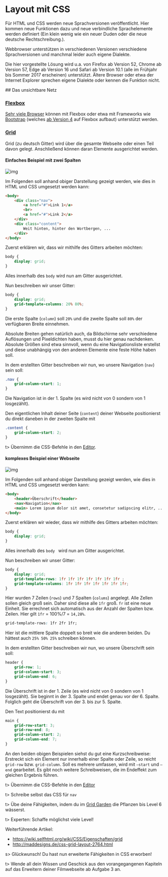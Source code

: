 # Layout mit CSS

<div class="alert alert-warning"><p>Für HTML und CSS werden neue Sprachversionen veröffentlicht. Hier kommen neue Funktionen dazu und neue verbindliche Sprachelemente werden definiert (Ein klein wenig wie ein neuer Duden oder die neue deutsche Rechtschreibung.).</p><p>Webbrowser unterstützen in verschiedenen Versionen verschiedene Sprachversionen und manchmal leider auch eigene Dialekte.</p><p>Die hier vorgestellte Lösung wird u.a. von Firefox ab Version 52, Chrome ab Version 57, Edge ab Version 16 und Safari ab Version 10.1 (alle im Frühjahr bis Sommer 2017 erscheinen) unterstützt. Ältere Browser oder etwa der Internet Explorer sprechen eigene Dialekte oder kennen die Funktion nicht.</p></div>
## Das unsichtbare Netz

### [Flexbox](https://wiki.selfhtml.org/wiki/CSS/Eigenschaften/Flexbox)

[Sehr viele Browser](http://caniuse.com/#feat=flexbox) können mit Flexbox oder etwa mit Frameworks wie [Bootstrap](http://getbootstrap.com/) (welches [ab Version 4](https://v4-alpha.getbootstrap.com/layout/grid/) auf Flexbox aufbaut) unterstützt werden.

### [Grid](https://wiki.selfhtml.org/wiki/CSS/Eigenschaften/grid)

Grid (zu deutsch Gitter) wird über die gesamte Webseite oder einen Teil davon gelegt. Anschließend können daran Elemente ausgerichtet werden.

#### Einfaches Beispiel mit zwei Spalten

![img](/img/10-2.png)

Im Folgenden soll anhand obiger Darstellung gezeigt werden, wie dies in HTML und CSS umgesetzt werden kann:

```html
<body>
	<div class="nav"> 
		<a href="#">Link 1</a> 
		<br> 
		<a href="#">Link 2</a>
	</div>
	<div class="content"> 
		Weit hinten, hinter den Wortbergen, ...
	</div>
</body>
```

Zuerst erklären wir, dass wir mithilfe des Gitters arbeiten möchten:

```css
body {
	display: grid;
}
```
Alles innerhalb des `body` wird nun am Gitter ausgerichtet.

Nun beschreiben wir unser Gitter:

```css
body {
    display: grid;
	grid-template-columns: 20% 80%;
}
```
Die erste Spalte (`column`) soll `20%` und die zweite Spalte soll `80%` der verfügbaren Breite einnehmen.

Absolute Breiten gehen natürlich auch, da Bildschirme sehr verschiedene Auflösungen und Pixeldichten haben, musst du hier genau nachdenken. Absolute Größen sind etwa sinnvoll, wenn du eine Navigationsliste erstellst und diese unabhängig von den anderen Elemente eine feste Höhe haben soll.

In dem erstellten Gitter beschreiben wir nun, wo unsere Navigation (`nav`) sein soll:

```css
.nav {
	grid-column-start: 1;
} 
```
Die Navigation ist in der 1. Spalte (es wird nicht von 0 sondern von 1 losgezählt). 

Den eigentlichen Inhalt deiner Seite (`content`) deiner Webseite positionierst du direkt daneben in der zweiten Spalte mit

```css
.content {
	grid-column-start: 2;
} 

```
t> Übernimm die CSS-Befehle in den [Editor](https://apps.wi-wissen.de/html-css-js-editor/oMzU2).

#### komplexes Beispiel einer Webseite
![img](/img/10-1.png)

Im Folgenden soll anhand obiger Darstellung gezeigt werden, wie dies in HTML und CSS umgesetzt werden kann:

```html
<body>
	<header>Überschrift</header>
	<nav>Navigation</nav>
	<main> Lorem ipsum dolor sit amet, consetetur sadipscing elitr, ...</main>
</body>
```

Zuerst erklären wir wieder, dass wir mithilfe des Gitters arbeiten möchten:

```css
body {
	display: grid;
}
```

Alles innerhalb des `body ` wird nun am Gitter ausgerichtet.

Nun beschreiben wir unser Gitter:

```css
body {
	display: grid;
	grid-template-rows: 1fr 1fr 1fr 1fr 1fr 1fr 1fr ;
	grid-template-columns: 1fr 1fr 1fr 1fr 1fr 1fr 1fr;
}
```

Hier wurden 7 Zeilen (`rows`) und 7 Spalten (`colums`) angelegt. Alle Zellen sollen gleich groß sein. Daher sind diese alle `1fr` groß. `fr` ist eine neue Einheit. Sie errechnet sich automatisch aus der Anzahl der Spalten bzw. Zeilen. Hier gilt  `1fr` = 100%/7 = `14,28%`.

```css
grid-template-rows: 1fr 2fr 1fr;
```

Hier ist die mittlere Spalte doppelt so breit wie die anderen beiden. Du hättest auch `25% 50% 25%` schreiben können.

In dem erstellten Gitter beschreiben wir nun, wo unsere Überschrift sein soll:

```css
header {
	grid-row: 1;
	grid-column-start: 3;
	grid-column-end: 6;
}
```

Die Überschrift ist in der 1. Zeile (es wird nicht von 0 sondern von 1 losgezählt). Sie beginnt in der 3. Spalte und endet genau vor der 6. Spalte. Folglich geht die Überschrift von der 3. bis zur 5. Spalte.

Den Text positionierst du mit

```css
main {
	grid-row-start: 3;
	grid-row-end: 8;
	grid-column-start: 2;
	grid-column-end: 7;
}
```

An den beiden obigen Beispielen siehst du gut eine Kurzschreibweise: Erstreckt sich ein Element nur innerhalb einer Spalte oder Zeile, so reicht `grid-row` bzw. `grid-column`. Soll es mehrere umfassen, wird mit `–start` und `–end` gearbeitet. Es gibt noch weitere Schreibweisen, die im Endeffekt zum gleichen Ergebnis führen.

t> Übernimm die CSS-Befehle in den [Editor](https://apps.wi-wissen.de/html-css-js-editor/13pRy)

t> Schreibe selbst das CSS für `nav`

t> Übe deine Fähigkeiten, indem du im [Grid Garden](http://cssgridgarden.com/#de) die Pflanzen bis Level 6 wässerst.

t> Experten: Schaffe möglichst viele Level!

Weiterführende Artikel:

* <https://wiki.selfhtml.org/wiki/CSS/Eigenschaften/grid>
* <http://maddesigns.de/css-grid-layout-2764.html>

s> Glückwunsch! Du hast nun erweiterte Fähigkeiten in CSS erworben!

t> Wende all dein Wissen und Geschick aus den vorangegangenen Kapiteln auf das Erweitern deiner Filmwebseite ab Aufgabe 3 an.